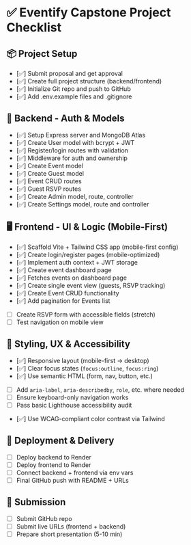 # ✅ Eventify Capstone Project Checklist

## 📦 Project Setup
- [✅] Submit proposal and get approval
- [✅] Create full project structure (backend/frontend)
- [✅] Initialize Git repo and push to GitHub
- [✅] Add .env.example files and .gitignore

## 🔐 Backend - Auth & Models
- [✅] Setup Express server and MongoDB Atlas
- [✅] Create User model with bcrypt + JWT
- [✅] Register/login routes with validation
- [✅] Middleware for auth and ownership
- [✅] Create Event model
- [✅] Create Guest model
- [✅] Event CRUD routes
- [✅] Guest RSVP routes
- [✅] Create Admin model, route, controller
- [✅] Create Settings model, route and controller

## 🖥️ Frontend - UI & Logic (Mobile-First)
- [✅] Scaffold Vite + Tailwind CSS app (mobile-first config)
- [✅] Create login/register pages (mobile-optimized)
- [✅] Implement auth context + JWT storage
- [✅] Create event dashboard page
- [✅] Fetches events on dashboard page
- [✅] Create single event view (guests, RSVP tracking)
- [✅] Create Event CRUD functionality
- [✅] Add pagination for Events list
- [ ] Create RSVP form with accessible fields (stretch)
- [ ] Test navigation on mobile view

## 🎨 Styling, UX & Accessibility
- [✅] Responsive layout (mobile-first → desktop)
- [✅] Clear focus states (`focus:outline`, `focus:ring`)
- [✅] Use semantic HTML (form, nav, button, etc.)
- [ ] Add `aria-label`, `aria-describedby`, `role`, etc. where needed
- [ ] Ensure keyboard-only navigation works
- [ ] Pass basic Lighthouse accessibility audit
- [✅] Use WCAG-compliant color contrast via Tailwind

## 🚀 Deployment & Delivery
- [ ] Deploy backend to Render
- [ ] Deploy frontend to Render
- [ ] Connect backend + frontend via env vars
- [ ] Final GitHub push with README + URLs

## 📄 Submission
- [ ] Submit GitHub repo
- [ ] Submit live URLs (frontend + backend)
- [ ] Prepare short presentation (5-10 min)